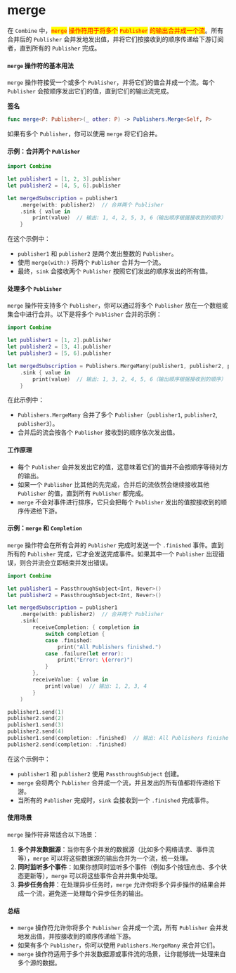 # merge

在 `Combine` 中，<mark style="color:red;">`merge`</mark> <mark style="color:red;"></mark><mark style="color:red;">操作符用于将多个</mark> <mark style="color:red;"></mark><mark style="color:red;">`Publisher`</mark> <mark style="color:red;"></mark><mark style="color:red;">的输出合并成一个流</mark>。所有合并后的 `Publisher` 会并发地发出值，并将它们按接收到的顺序传递给下游订阅者，直到所有的 `Publisher` 完成。

#### `merge` 操作符的基本用法

`merge` 操作符接受一个或多个 `Publisher`，并将它们的值合并成一个流。每个 `Publisher` 会按顺序发出它们的值，直到它们的输出流完成。

**签名**

```swift
func merge<P: Publisher>(_ other: P) -> Publishers.Merge<Self, P>
```

如果有多个 `Publisher`，你可以使用 `merge` 将它们合并。

#### 示例：合并两个 `Publisher`

```swift
import Combine

let publisher1 = [1, 2, 3].publisher
let publisher2 = [4, 5, 6].publisher

let mergedSubscription = publisher1
    .merge(with: publisher2)  // 合并两个 Publisher
    .sink { value in
        print(value)  // 输出: 1, 4, 2, 5, 3, 6（输出顺序根据接收到的顺序）
    }
```

在这个示例中：

* `publisher1` 和 `publisher2` 是两个发出整数的 `Publisher`。
* 使用 `merge(with:)` 将两个 `Publisher` 合并为一个流。
* 最终，`sink` 会接收两个 `Publisher` 按照它们发出的顺序发出的所有值。

#### 处理多个 `Publisher`

`merge` 操作符支持多个 `Publisher`，你可以通过将多个 `Publisher` 放在一个数组或集合中进行合并。以下是将多个 `Publisher` 合并的示例：

```swift
import Combine

let publisher1 = [1, 2].publisher
let publisher2 = [3, 4].publisher
let publisher3 = [5, 6].publisher

let mergedSubscription = Publishers.MergeMany(publisher1, publisher2, publisher3)
    .sink { value in
        print(value)  // 输出: 1, 3, 2, 4, 5, 6（输出顺序根据接收到的顺序）
    }
```

在此示例中：

* `Publishers.MergeMany` 合并了多个 `Publisher`（`publisher1`, `publisher2`, `publisher3`）。
* 合并后的流会按各个 `Publisher` 接收到的顺序依次发出值。

#### 工作原理

* 每个 `Publisher` 会并发发出它的值，这意味着它们的值并不会按顺序等待对方的输出。
* 如果一个 `Publisher` 比其他的先完成，合并后的流依然会继续接收其他 `Publisher` 的值，直到所有 `Publisher` 都完成。
* `merge` 不会对事件进行排序，它只会把每个 `Publisher` 发出的值按接收到的顺序传递给下游。

#### 示例：`merge` 和 `Completion`

`merge` 操作符会在所有合并的 `Publisher` 完成时发送一个 `.finished` 事件。直到所有的 `Publisher` 完成，它才会发送完成事件。如果其中一个 `Publisher` 出现错误，则合并流会立即结束并发出错误。

```swift
import Combine

let publisher1 = PassthroughSubject<Int, Never>()
let publisher2 = PassthroughSubject<Int, Never>()

let mergedSubscription = publisher1
    .merge(with: publisher2)  // 合并两个 Publisher
    .sink(
        receiveCompletion: { completion in
            switch completion {
            case .finished:
                print("All Publishers finished.")
            case .failure(let error):
                print("Error: \(error)")
            }
        },
        receiveValue: { value in
            print(value)  // 输出: 1, 2, 3, 4
        }
    )

publisher1.send(1)
publisher2.send(2)
publisher1.send(3)
publisher2.send(4)
publisher1.send(completion: .finished)  // 输出: All Publishers finished.
publisher2.send(completion: .finished)
```

在这个示例中：

* `publisher1` 和 `publisher2` 使用 `PassthroughSubject` 创建。
* `merge` 会将两个 `Publisher` 合并成一个流，并且发出的所有值都将传递给下游。
* 当所有的 `Publisher` 完成时，`sink` 会接收到一个 `.finished` 完成事件。

#### 使用场景

`merge` 操作符非常适合以下场景：

1. **多个并发数据源**：当你有多个并发的数据源（比如多个网络请求、事件流等），`merge` 可以将这些数据源的输出合并为一个流，统一处理。
2. **同时监听多个事件**：如果你想同时监听多个事件（例如多个按钮点击、多个状态更新等），`merge` 可以将这些事件合并并集中处理。
3. **异步任务合并**：在处理异步任务时，`merge` 允许你将多个异步操作的结果合并成一个流，避免逐一处理每个异步任务的输出。

#### 总结

* `merge` 操作符允许你将多个 `Publisher` 合并成一个流，所有 `Publisher` 会并发地发出值，并按接收到的顺序传递给下游。
* 如果有多个 `Publisher`，你可以使用 `Publishers.MergeMany` 来合并它们。
* `merge` 操作符适用于多个并发数据源或事件流的场景，让你能够统一处理来自多个源的数据。
